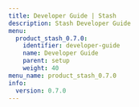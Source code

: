 ```yaml
---
title: Developer Guide | Stash
description: Stash Developer Guide
menu:
  product_stash_0.7.0:
    identifier: developer-guide
    name: Developer Guide
    parent: setup
    weight: 40
menu_name: product_stash_0.7.0
info:
  version: 0.7.0
---
```


